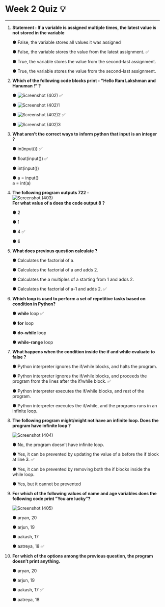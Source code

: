 # Week 2 Quiz :bulb:
***

1. **Statement : If a variable is assigned multiple times, the latest value is not stored in the variable**
   
    &#9679; False, the variable stores all values it was assigned

    &#9679; False, the variable stores the value from the latest assignment. :white_check_mark:

    &#9679; True, the variable stores the value from the second-last assignment.

    &#9679; True, the variable stores the value from the second-last assignment.
     
3. **Which of the following code blocks print - ”Hello Ram Lakshman and Hanuman !” ?**
   
   
    &#9679; ![Screenshot (402)](https://github.com/user-attachments/assets/152c5ad4-059b-4717-b7d8-9f263a013faf) :white_check_mark:

    &#9679; ![Screenshot (402)1](https://github.com/user-attachments/assets/c94ede8e-b01a-42ba-a2a5-0af04f21b648)
   
    &#9679; ![Screenshot (402)2](https://github.com/user-attachments/assets/3bbf7f34-5bdc-4877-8b05-e430ab0f4b56) :white_check_mark:
   
    &#9679; ![Screenshot (402)3](https://github.com/user-attachments/assets/73b7feb2-92c7-4e56-b599-4f464ffab163)

5. **What aren’t the correct ways to inform python that input is an integer ?**
   
    &#9679; in(input()) :white_check_mark:  
 
    &#9679; float(input()) :white_check_mark:  
   
    &#9679; int(input())
    
    &#9679;  a = input() <br/>
             a = int(a)

7. **The following program outputs 722 -** <br/>
   ![Screenshot (403)](https://github.com/user-attachments/assets/b3f7d8c9-6782-45a6-b779-ceb98213a08a) <br/>
   **For what value of a does the code output 8 ?**
   
    &#9679; 2
   
    &#9679; 1 
   
    &#9679; 4 :white_check_mark:
   
    &#9679; 6 

9. **What does previous question calculate ?**
   
    &#9679; Calculates the factorial of a.
   
    &#9679; Calculates the factorial of a and adds 2.
   
    &#9679; Calculates the a multiples of a starting from 1 and adds 2. 
   
    &#9679; Calculates the factorial of a-1 and adds 2. :white_check_mark:

10. **Which loop is used to perform a set of repetitive tasks based on condition in Python?**
    
    &#9679; **while** loop :white_check_mark:
    
    &#9679; **for** loop
    
    &#9679; **do-while** loop
    
    &#9679; **while-range** loop

10. **What happens when the condition inside the if and while evaluate to false ?**
    
    &#9679; Python interpreter ignores the if/while blocks, and halts the program. 
    
    &#9679; Python interpreter ignores the if/while blocks, and proceeds the program from the lines after the if/while block. :white_check_mark:
    
    &#9679; Python interpreter executes the if/while blocks, and rest of the program.
    
    &#9679; Python interpreter executes the if/while, and the programs runs in an infinite loop.

10. **The following program might/might not have an infinite loop. Does the program have infinite loop ?**
    
    ![Screenshot (404)](https://github.com/user-attachments/assets/c5d47cc9-907a-406c-95b5-c634ab90c36f)
    
    &#9679; No, the program doesn’t have infinite loop.
    
    &#9679;  Yes, it can be prevented by updating the value of a before the if block at line 3. :white_check_mark:
    
    &#9679; Yes, it can be prevented by removing both the if blocks inside the while loop.
    
    &#9679;  Yes, but it cannot be prevented

10. **For which of the following values of name and age variables does the following code print ”You are lucky”?**

    ![Screenshot (405)](https://github.com/user-attachments/assets/1311dfbe-ca7b-4d13-8179-d708fd39933b)
    
    &#9679; aryan, 20 
    
    &#9679; arjun, 19
    
    &#9679; aakash, 17
    
    &#9679; aatreya, 18 :white_check_mark:

10. **For which of the options among the previous question, the program doesn’t print anything.**
    
    &#9679; aryan, 20 
    
    &#9679; arjun, 19
    
    &#9679; aakash, 17 :white_check_mark:
    
    &#9679; aatreya, 18


